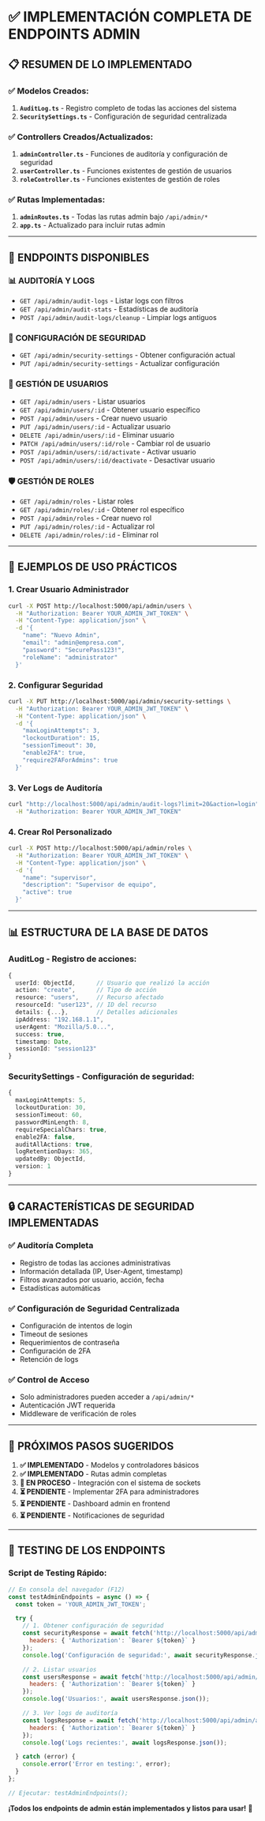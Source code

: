 # ✅ IMPLEMENTACIÓN COMPLETA DE ENDPOINTS ADMIN

## 📋 RESUMEN DE LO IMPLEMENTADO

### ✅ Modelos Creados:
1. **`AuditLog.ts`** - Registro completo de todas las acciones del sistema
2. **`SecuritySettings.ts`** - Configuración de seguridad centralizada

### ✅ Controllers Creados/Actualizados:
1. **`adminController.ts`** - Funciones de auditoría y configuración de seguridad
2. **`userController.ts`** - Funciones existentes de gestión de usuarios
3. **`roleController.ts`** - Funciones existentes de gestión de roles

### ✅ Rutas Implementadas:
1. **`adminRoutes.ts`** - Todas las rutas admin bajo `/api/admin/*`
2. **`app.ts`** - Actualizado para incluir rutas admin

---

## 🎯 ENDPOINTS DISPONIBLES

### 📊 **AUDITORÍA Y LOGS**
- `GET /api/admin/audit-logs` - Listar logs con filtros
- `GET /api/admin/audit-stats` - Estadísticas de auditoría
- `POST /api/admin/audit-logs/cleanup` - Limpiar logs antiguos

### 🔐 **CONFIGURACIÓN DE SEGURIDAD**
- `GET /api/admin/security-settings` - Obtener configuración actual
- `PUT /api/admin/security-settings` - Actualizar configuración

### 👥 **GESTIÓN DE USUARIOS**
- `GET /api/admin/users` - Listar usuarios
- `GET /api/admin/users/:id` - Obtener usuario específico
- `POST /api/admin/users` - Crear nuevo usuario
- `PUT /api/admin/users/:id` - Actualizar usuario
- `DELETE /api/admin/users/:id` - Eliminar usuario
- `PATCH /api/admin/users/:id/role` - Cambiar rol de usuario
- `POST /api/admin/users/:id/activate` - Activar usuario
- `POST /api/admin/users/:id/deactivate` - Desactivar usuario

### 🛡️ **GESTIÓN DE ROLES**
- `GET /api/admin/roles` - Listar roles
- `GET /api/admin/roles/:id` - Obtener rol específico
- `POST /api/admin/roles` - Crear nuevo rol
- `PUT /api/admin/roles/:id` - Actualizar rol
- `DELETE /api/admin/roles/:id` - Eliminar rol

---

## 🚀 EJEMPLOS DE USO PRÁCTICOS

### 1. **Crear Usuario Administrador**
```bash
curl -X POST http://localhost:5000/api/admin/users \
  -H "Authorization: Bearer YOUR_ADMIN_JWT_TOKEN" \
  -H "Content-Type: application/json" \
  -d '{
    "name": "Nuevo Admin",
    "email": "admin@empresa.com",
    "password": "SecurePass123!",
    "roleName": "administrator"
  }'
```

### 2. **Configurar Seguridad**
```bash
curl -X PUT http://localhost:5000/api/admin/security-settings \
  -H "Authorization: Bearer YOUR_ADMIN_JWT_TOKEN" \
  -H "Content-Type: application/json" \
  -d '{
    "maxLoginAttempts": 3,
    "lockoutDuration": 15,
    "sessionTimeout": 30,
    "enable2FA": true,
    "require2FAForAdmins": true
  }'
```

### 3. **Ver Logs de Auditoría**
```bash
curl "http://localhost:5000/api/admin/audit-logs?limit=20&action=login" \
  -H "Authorization: Bearer YOUR_ADMIN_JWT_TOKEN"
```

### 4. **Crear Rol Personalizado**
```bash
curl -X POST http://localhost:5000/api/admin/roles \
  -H "Authorization: Bearer YOUR_ADMIN_JWT_TOKEN" \
  -H "Content-Type: application/json" \
  -d '{
    "name": "supervisor",
    "description": "Supervisor de equipo",
    "active": true
  }'
```

---

## 📊 ESTRUCTURA DE LA BASE DE DATOS

### **AuditLog** - Registro de acciones:
```typescript
{
  userId: ObjectId,      // Usuario que realizó la acción
  action: "create",      // Tipo de acción
  resource: "users",     // Recurso afectado
  resourceId: "user123", // ID del recurso
  details: {...},        // Detalles adicionales
  ipAddress: "192.168.1.1",
  userAgent: "Mozilla/5.0...",
  success: true,
  timestamp: Date,
  sessionId: "session123"
}
```

### **SecuritySettings** - Configuración de seguridad:
```typescript
{
  maxLoginAttempts: 5,
  lockoutDuration: 30,
  sessionTimeout: 60,
  passwordMinLength: 8,
  requireSpecialChars: true,
  enable2FA: false,
  auditAllActions: true,
  logRetentionDays: 365,
  updatedBy: ObjectId,
  version: 1
}
```

---

## 🔒 CARACTERÍSTICAS DE SEGURIDAD IMPLEMENTADAS

### ✅ **Auditoría Completa**
- Registro de todas las acciones administrativas
- Información detallada (IP, User-Agent, timestamp)
- Filtros avanzados por usuario, acción, fecha
- Estadísticas automáticas

### ✅ **Configuración de Seguridad Centralizada**
- Configuración de intentos de login
- Timeout de sesiones
- Requerimientos de contraseña
- Configuración de 2FA
- Retención de logs

### ✅ **Control de Acceso**
- Solo administradores pueden acceder a `/api/admin/*`
- Autenticación JWT requerida
- Middleware de verificación de roles

---

## 🎯 PRÓXIMOS PASOS SUGERIDOS

1. **✅ IMPLEMENTADO** - Modelos y controladores básicos
2. **✅ IMPLEMENTADO** - Rutas admin completas
3. **🔄 EN PROCESO** - Integración con el sistema de sockets
4. **⏳ PENDIENTE** - Implementar 2FA para administradores
5. **⏳ PENDIENTE** - Dashboard admin en frontend
6. **⏳ PENDIENTE** - Notificaciones de seguridad

---

## 🧪 TESTING DE LOS ENDPOINTS

### **Script de Testing Rápido:**
```javascript
// En consola del navegador (F12)
const testAdminEndpoints = async () => {
  const token = 'YOUR_ADMIN_JWT_TOKEN';

  try {
    // 1. Obtener configuración de seguridad
    const securityResponse = await fetch('http://localhost:5000/api/admin/security-settings', {
      headers: { 'Authorization': `Bearer ${token}` }
    });
    console.log('Configuración de seguridad:', await securityResponse.json());

    // 2. Listar usuarios
    const usersResponse = await fetch('http://localhost:5000/api/admin/users?limit=5', {
      headers: { 'Authorization': `Bearer ${token}` }
    });
    console.log('Usuarios:', await usersResponse.json());

    // 3. Ver logs de auditoría
    const logsResponse = await fetch('http://localhost:5000/api/admin/audit-logs?limit=10', {
      headers: { 'Authorization': `Bearer ${token}` }
    });
    console.log('Logs recientes:', await logsResponse.json());

  } catch (error) {
    console.error('Error en testing:', error);
  }
};

// Ejecutar: testAdminEndpoints();
```

**¡Todos los endpoints de admin están implementados y listos para usar!** 🎉
